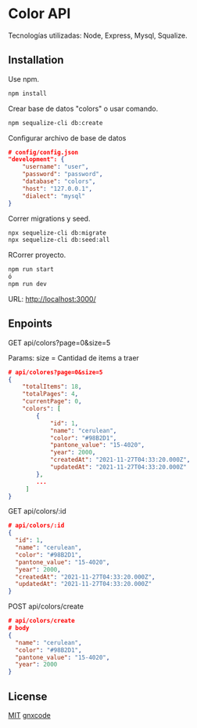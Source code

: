 # Color API

Tecnologías utilizadas: Node, Express, Mysql, Squalize.

## Installation

Use npm.

```bash
npm install
```

Crear base de datos "colors" o usar comando.

```bash
npm sequalize-cli db:create
```

Configurar archivo de base de datos

```json
# config/config.json
"development": {
    "username": "user",
    "password": "password",
    "database": "colors",
    "host": "127.0.0.1",
    "dialect": "mysql"
}
```

Correr migrations y seed.

```bash
npx sequelize-cli db:migrate
npx sequelize-cli db:seed:all
```

RCorrer proyecto.

```bash
npm run start
ó
npm run dev
```

URL: [http://localhost:3000/](http://localhost:3000/)

## Enpoints

GET api/colors?page=0&size=5

Params: size = Cantidad de items a traer

```json
# api/colores?page=0&size=5
{
    "totalItems": 18,
    "totalPages": 4,
    "currentPage": 0,
    "colors": [
        {
            "id": 1,
            "name": "cerulean",
            "color": "#98B2D1",
            "pantone_value": "15-4020",
            "year": 2000,
            "createdAt": "2021-11-27T04:33:20.000Z",
            "updatedAt": "2021-11-27T04:33:20.000Z"
        },
        ...
     ]
}
```

GET api/colors/:id

```json
# api/colors/:id
{
  "id": 1,
  "name": "cerulean",
  "color": "#98B2D1",
  "pantone_value": "15-4020",
  "year": 2000,
  "createdAt": "2021-11-27T04:33:20.000Z",
  "updatedAt": "2021-11-27T04:33:20.000Z"
}
```

POST api/colors/create

```json
# api/colors/create
# body
{
  "name": "cerulean",
  "color": "#98B2D1",
  "pantone_value": "15-4020",
  "year": 2000
}
```

## License

[MIT](https://choosealicense.com/licenses/mit/)
[gnxcode](https://gnxcode.dev/)

